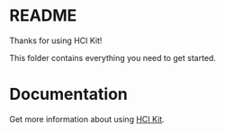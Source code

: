 # README

Thanks for using HCI Kit!

This folder contains everything you need to get started.

# Documentation

Get more information about using [HCI Kit](hcikit.github.io).
